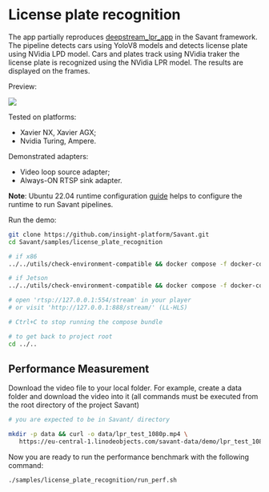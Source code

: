 # License plate recognition 

The app partially reproduces [deepstream_lpr_app](https://github.com/NVIDIA-AI-IOT/deepstream_lpr_app) in the Savant framework. The pipeline detects cars using YoloV8 models and detects license plate using NVidia LPD model. Cars and plates track using NVidia traker the license plate is recognized using the NVidia LPR model. The results are displayed on the frames.

Preview:

![](assets/license-plate-recognition-1080.webp)

Tested on platforms:

- Xavier NX, Xavier AGX;
- Nvidia Turing, Ampere.

Demonstrated adapters:

- Video loop source adapter;
- Always-ON RTSP sink adapter.

**Note**: Ubuntu 22.04 runtime configuration [guide](../../docs/runtime-configuration.md) helps to configure the runtime to run Savant pipelines.

Run the demo:

```bash
git clone https://github.com/insight-platform/Savant.git
cd Savant/samples/license_plate_recognition

# if x86
../../utils/check-environment-compatible && docker compose -f docker-compose.x86.yml up

# if Jetson
../../utils/check-environment-compatible && docker compose -f docker-compose.l4t.yml up

# open 'rtsp://127.0.0.1:554/stream' in your player
# or visit 'http://127.0.0.1:888/stream/' (LL-HLS)

# Ctrl+C to stop running the compose bundle

# to get back to project root
cd ../..
```

## Performance Measurement

Download the video file to your local folder. For example, create a data folder and download the video into it (all commands must be executed from the root directory of the project Savant)

```bash
# you are expected to be in Savant/ directory

mkdir -p data && curl -o data/lpr_test_1080p.mp4 \
   https://eu-central-1.linodeobjects.com/savant-data/demo/lpr_test_1080p.mp4
```

Now you are ready to run the performance benchmark with the following command:

```bash
./samples/license_plate_recognition/run_perf.sh
```

